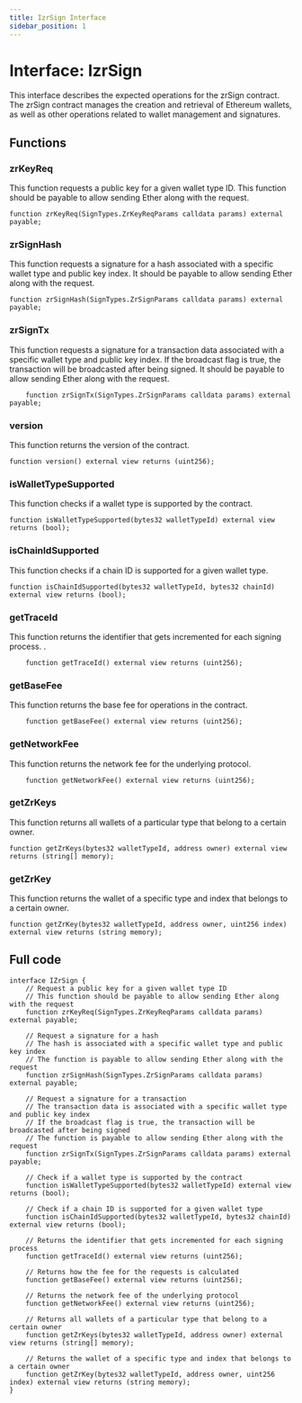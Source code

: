 ```yaml
---
title: IzrSign Interface
sidebar_position: 1
---
```


# Interface: IzrSign

This interface describes the expected operations for the zrSign contract. The zrSign contract manages the creation and retrieval of Ethereum wallets, as well as other operations related to wallet management and signatures.

## Functions

### zrKeyReq

This function requests a public key for a given wallet type ID. This function should be payable to allow sending Ether along with the request.

```solidity
function zrKeyReq(SignTypes.ZrKeyReqParams calldata params) external payable;
```

### zrSignHash

This function requests a signature for a hash associated with a specific wallet type and public key index. It should be payable to allow sending Ether along with the request.

```solidity
function zrSignHash(SignTypes.ZrSignParams calldata params) external payable;
```

### zrSignTx

This function requests a signature for a transaction data associated with a specific wallet type and public key index. If the broadcast flag is true, the transaction will be broadcasted after being signed. It should be payable to allow sending Ether along with the request.

```solidity
    function zrSignTx(SignTypes.ZrSignParams calldata params) external payable;
```

### version

This function returns the version of the contract.

```solidity
function version() external view returns (uint256);
```

### isWalletTypeSupported

This function checks if a wallet type is supported by the contract.

```solidity
function isWalletTypeSupported(bytes32 walletTypeId) external view returns (bool);
```

### isChainIdSupported

This function checks if a chain ID is supported for a given wallet type.

```solidity
function isChainIdSupported(bytes32 walletTypeId, bytes32 chainId) external view returns (bool);
```

### getTraceId

This function returns the identifier that gets incremented for each signing process.
.

```solidity
    function getTraceId() external view returns (uint256);
```

### getBaseFee

This function returns the base fee for operations in the contract.

```solidity
    function getBaseFee() external view returns (uint256);
```

### getNetworkFee

This function returns the network fee for the underlying protocol.

```solidity
    function getNetworkFee() external view returns (uint256);
```

### getZrKeys

This function returns all wallets of a particular type that belong to a certain owner.

```solidity
function getZrKeys(bytes32 walletTypeId, address owner) external view returns (string[] memory);
```

### getZrKey

This function returns the wallet of a specific type and index that belongs to a certain owner.

```solidity
function getZrKey(bytes32 walletTypeId, address owner, uint256 index) external view returns (string memory);
```

## Full code

```solidity
interface IZrSign {
    // Request a public key for a given wallet type ID
    // This function should be payable to allow sending Ether along with the request
    function zrKeyReq(SignTypes.ZrKeyReqParams calldata params) external payable;

    // Request a signature for a hash
    // The hash is associated with a specific wallet type and public key index
    // The function is payable to allow sending Ether along with the request
    function zrSignHash(SignTypes.ZrSignParams calldata params) external payable;

    // Request a signature for a transaction
    // The transaction data is associated with a specific wallet type and public key index
    // If the broadcast flag is true, the transaction will be broadcasted after being signed
    // The function is payable to allow sending Ether along with the request
    function zrSignTx(SignTypes.ZrSignParams calldata params) external payable;

    // Check if a wallet type is supported by the contract
    function isWalletTypeSupported(bytes32 walletTypeId) external view returns (bool);

    // Check if a chain ID is supported for a given wallet type
    function isChainIdSupported(bytes32 walletTypeId, bytes32 chainId) external view returns (bool);

    // Returns the identifier that gets incremented for each signing process
    function getTraceId() external view returns (uint256);

    // Returns how the fee for the requests is calculated
    function getBaseFee() external view returns (uint256);

    // Returns the network fee of the underlying protocol
    function getNetworkFee() external view returns (uint256);

    // Returns all wallets of a particular type that belong to a certain owner
    function getZrKeys(bytes32 walletTypeId, address owner) external view returns (string[] memory);

    // Returns the wallet of a specific type and index that belongs to a certain owner
    function getZrKey(bytes32 walletTypeId, address owner, uint256 index) external view returns (string memory);
}
```
